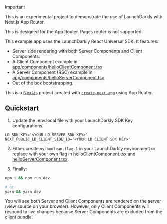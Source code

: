 > [!IMPORTANT]  
> This is an experimental project to demonstrate the use of LaunchDarkly with Next.js App Router.
>
> This is designed for the App Router. Pages router is not supported.

This example app uses the LaunchDarkly React Universal SDK. It features:

- Server side rendering with both Server Components and Client Components.
- A Client Component example in [app/components/helloClientComponent.tsx](https://github.com/launchdarkly/js-core/tree/main/packages/sdk/react-universal/example/app/components/helloClientComponent.tsx)
- A Server Component (RSC) example in [app/components/helloServerComponent.tsx](https://github.com/launchdarkly/js-core/tree/main/packages/sdk/react-universal/example/app/components/helloServerComponent.tsx)
- Out of the box bootstrapping.

This is a [Next.js](https://nextjs.org/) project created with [`create-next-app`](https://github.com/vercel/next.js/tree/canary/packages/create-next-app) using App Router.

## Quickstart

1. Update the .env.local file with your LaunchDarkly SDK Key configurations.

```dotenv
LD_SDK_KEY='<YOUR LD SERVER SDK KEY>'
NEXT_PUBLIC_LD_CLIENT_SIDE_ID='<YOUR LD CLIENT SDK KEY>'
```

2. Either create `my-boolean-flag-1` in your LaunchDarkly environment or replace with your own flag in [helloClientComponent.tsx](https://github.com/launchdarkly/js-core/tree/main/packages/sdk/react-universal/example/app/components/helloClientComponent.tsx) and [helloServerComponent.tsx](https://github.com/launchdarkly/js-core/tree/main/packages/sdk/react-universal/example/app/components/helloServerComponent.tsx).

3. Finally:

```bash
npm i && npm run dev

# or
yarn && yarn dev
```

You will see both Server and Client Components are rendered on the server (view source on your browser). However, only Client Components will respond to live changes because Server Components are excluded from the client bundle.
